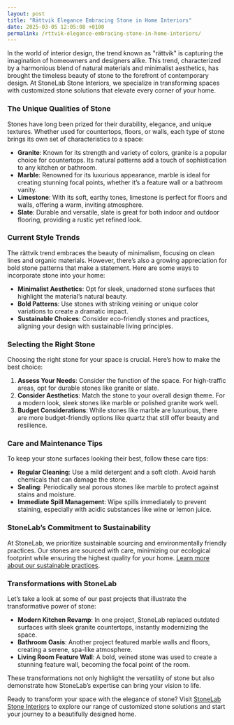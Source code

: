 ```yaml
---
layout: post
title: "Rättvik Elegance Embracing Stone in Home Interiors"
date: 2025-03-05 12:05:08 +0100
permalink: /rttvik-elegance-embracing-stone-in-home-interiors/
---
```



In the world of interior design, the trend known as "rättvik" is capturing the imagination of homeowners and designers alike. This trend, characterized by a harmonious blend of natural materials and minimalist aesthetics, has brought the timeless beauty of stone to the forefront of contemporary design. At StoneLab Stone Interiors, we specialize in transforming spaces with customized stone solutions that elevate every corner of your home. 

### The Unique Qualities of Stone

Stones have long been prized for their durability, elegance, and unique textures. Whether used for countertops, floors, or walls, each type of stone brings its own set of characteristics to a space:

- **Granite**: Known for its strength and variety of colors, granite is a popular choice for countertops. Its natural patterns add a touch of sophistication to any kitchen or bathroom.
- **Marble**: Renowned for its luxurious appearance, marble is ideal for creating stunning focal points, whether it’s a feature wall or a bathroom vanity.
- **Limestone**: With its soft, earthy tones, limestone is perfect for floors and walls, offering a warm, inviting atmosphere.
- **Slate**: Durable and versatile, slate is great for both indoor and outdoor flooring, providing a rustic yet refined look.

### Current Style Trends

The rättvik trend embraces the beauty of minimalism, focusing on clean lines and organic materials. However, there’s also a growing appreciation for bold stone patterns that make a statement. Here are some ways to incorporate stone into your home:

- **Minimalist Aesthetics**: Opt for sleek, unadorned stone surfaces that highlight the material’s natural beauty.
- **Bold Patterns**: Use stones with striking veining or unique color variations to create a dramatic impact.
- **Sustainable Choices**: Consider eco-friendly stones and practices, aligning your design with sustainable living principles.

### Selecting the Right Stone

Choosing the right stone for your space is crucial. Here’s how to make the best choice:

1. **Assess Your Needs**: Consider the function of the space. For high-traffic areas, opt for durable stones like granite or slate.
2. **Consider Aesthetics**: Match the stone to your overall design theme. For a modern look, sleek stones like marble or polished granite work well.
3. **Budget Considerations**: While stones like marble are luxurious, there are more budget-friendly options like quartz that still offer beauty and resilience.

### Care and Maintenance Tips

To keep your stone surfaces looking their best, follow these care tips:

- **Regular Cleaning**: Use a mild detergent and a soft cloth. Avoid harsh chemicals that can damage the stone.
- **Sealing**: Periodically seal porous stones like marble to protect against stains and moisture.
- **Immediate Spill Management**: Wipe spills immediately to prevent staining, especially with acidic substances like wine or lemon juice.

### StoneLab’s Commitment to Sustainability

At StoneLab, we prioritize sustainable sourcing and environmentally friendly practices. Our stones are sourced with care, minimizing our ecological footprint while ensuring the highest quality for your home. [Learn more about our sustainable practices](https://stonelab.se).

### Transformations with StoneLab

Let’s take a look at some of our past projects that illustrate the transformative power of stone:

- **Modern Kitchen Revamp**: In one project, StoneLab replaced outdated surfaces with sleek granite countertops, instantly modernizing the space.
- **Bathroom Oasis**: Another project featured marble walls and floors, creating a serene, spa-like atmosphere.
- **Living Room Feature Wall**: A bold, veined stone was used to create a stunning feature wall, becoming the focal point of the room.

These transformations not only highlight the versatility of stone but also demonstrate how StoneLab’s expertise can bring your vision to life.

Ready to transform your space with the elegance of stone? Visit [StoneLab Stone Interiors](https://stonelab.se) to explore our range of customized stone solutions and start your journey to a beautifully designed home.